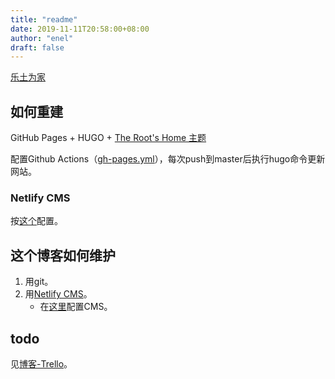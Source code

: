 ```yaml
---
title: "readme"
date: 2019-11-11T20:58:00+08:00
author: "enel"
draft: false
---
```

[乐土为家]

## 如何重建

GitHub Pages + HUGO + [The Root's Home 主题]

配置Github Actions（[gh-pages.yml]），每次push到master后执行hugo命令更新网站。

### Netlify CMS

按[这个](https://www.netlifycms.org/docs/add-to-your-site/)配置。

## 这个博客如何维护

1. 用git。
2. 用[Netlify CMS](https://475300.github.io/admin)。
    - 在[这里](https://github.com/475300/475300.github.io/blob/master/static/admin/config.yml)配置CMS。

## todo

见[博客-Trello]。

[乐土为家]: https://475300.github.io/

[The Root's Home 主题]: https://github.com/475300/the-roots-home

[gh-pages.yml]: https://github.com/475300/475300.github.io/blob/master/.github/workflows/gh-pages.yml

[博客-Trello]:  https://trello.com/b/qkqzqWLU/%E5%8D%9A%E5%AE%A2